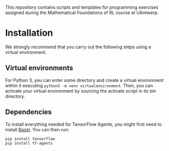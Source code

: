This repository contains scripts and templates for programming exercises
assigned during the Mathematical Foundations of RL course at UAntwerp.

# Installation
We strongly recommend that you carry out the following steps using a virtual
environment.

## Virtual environments
For Python 3, you can enter some directory and create a virtual environment
within it executing `python3 -m venv virtualenvironment`. Then, you can
activate your virtual environment by sourcing the activate script in its bin
directory.

## Dependencies
To install everything needed for TensorFlow Agents, you might first need to
install [Bazel](https://bazel.build/). You can then run:
```
pip install tensorflow
pip install tf-agents
```


